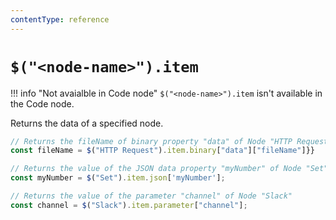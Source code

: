 ```yaml
---
contentType: reference
---
```


# `$("<node-name>").item`

!!! info "Not avaialble in Code node"
		`$("<node-name>").item` isn't available in the Code node.


Returns the data of a specified node.

```typescript
// Returns the fileName of binary property "data" of Node "HTTP Request"
const fileName = $("HTTP Request").item.binary["data"]["fileName"]}}

// Returns the value of the JSON data property "myNumber" of Node "Set"
const myNumber = $("Set").item.json['myNumber'];

// Returns the value of the parameter "channel" of Node "Slack"
const channel = $("Slack").item.parameter["channel"];
```
